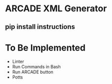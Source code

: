 # ARCADE XML Generator

## pip install instructions


# To Be Implemented
* Linter
* Run Commands in Bash
* Run ARCADE button
* Potts